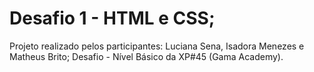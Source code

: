 # Desafio 1 - HTML e CSS;
Projeto realizado pelos participantes: Luciana Sena, Isadora Menezes e Matheus Brito;
Desafio - Nível Básico da XP#45 (Gama Academy).
